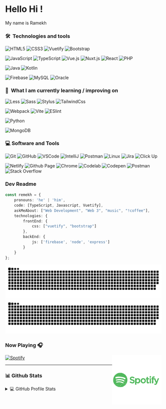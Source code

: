 # Hello Hi ! 

My name is Ramekh

### 🛠  Technologies and tools

<a name="learning-now"></a>
  ![HTML5](https://img.shields.io/badge/-HTML5-%23E44D27?style=flat-square&logo=html5&logoColor=ffffff)
  ![CSS3](https://img.shields.io/badge/-CSS3-%231572B6?style=flat-square&logo=css3)
  ![Vuetify](https://img.shields.io/badge/-Vuetify-1867C0?style=flat-square&logo=vuetify)
  ![Bootstrap](https://img.shields.io/badge/-Bootstrap-7d11f8?style=flat-square&logo=bootstrap&logoColor=white)
  
  
  ![JavaScript](https://img.shields.io/badge/-JavaScript-%23FFCA28?style=flat-square&logo=javascript&logoColor=000000)
  ![TypeScript](https://img.shields.io/badge/-TypeScript-007ACC?style=flat-square&logo=typescript&logoColor=white)
  ![Vue.js](https://img.shields.io/badge/-Vue.js-%232c3e50?style=flat-square&logo=vuedotjs)
  ![Nuxt.js](https://img.shields.io/badge/-Nuxt.js-%23282C34?style=flat-square&logo=nuxtdotjs)
  ![React](https://img.shields.io/badge/-React-%23282C34?style=flat-square&logo=react)
  ![PHP](https://img.shields.io/badge/-PHP-black?style=flat-square&logo=php)
  
  ![Java](https://img.shields.io/badge/Java-orange?style=flat-square&logo=java)
  ![Kotlin]( https://img.shields.io/badge/Kotlin-black?style=flat-square&logo=kotlin)
  
  ![Firebase](https://img.shields.io/badge/Firebase-%23FFCA28?style=flat-square&logo=firebase&logoColor=black)
  ![MySQL](https://img.shields.io/badge/MySQL-%234479A1?style=flat-square&logo=mysql&logoColor=white)
  ![Oracle](https://img.shields.io/badge/Oracle-F80000?style=flat-square&logo=oracle)
   
<a name="learning-next"></a>

### 📖  What I am currently learning / improving on
  ![Less](https://img.shields.io/badge/-Less-%231d365d?style=flat-square&logo=less&logoColor=ffffff)
  ![Sass](https://img.shields.io/badge/-Sass-%23CC6699?style=flat-square&logo=sass&logoColor=ffffff)
  ![Stylus](https://img.shields.io/badge/-Stylus-%23333333?style=flat-square&logo=stylus)
  ![TailwindCss](https://img.shields.io/badge/-TailwindCss-%231a202c?style=flat-square&logo=tailwind-css)
  
  ![Webpack](https://img.shields.io/badge/-Webpack-%232C3A42?style=flat-square&logo=webpack)
  ![Vite](https://img.shields.io/badge/-Vite-%23646CFF?style=flat-square&logo=vite&logoColor=ffffff)
  ![ESlint](https://img.shields.io/badge/-ESLint-%234B32C3?style=flat-square&logo=eslint)
  
  ![Python](https://img.shields.io/badge/-Python-black?style=flat-square&logo=Python)
  
  ![MongoDB](https://img.shields.io/badge/-MongoDB-47A248?style=flat-square&logo=mongodb&logoColor=white)
  
### 💻 Software and Tools
  ![Git](https://img.shields.io/badge/-Git-black?style=flat-square&logo=git)
  ![GitHub](https://img.shields.io/badge/-GitHub-181717?style=flat-square&logo=github)
  ![VSCode](https://img.shields.io/badge/-VS%20Code-007ACC?style=flat-square&logo=visual-studio-code)
  ![IntelliJ](https://img.shields.io/badge/-IntelliJ%20IDEA-black?style=flat-square&logo=jetbrains)
  ![Postman](https://img.shields.io/badge/Postman-black?style=flat-square&logo=postman)
  ![Linux](https://img.shields.io/badge/Linux-black?style=flat-square&logo=linux)
  ![Jira](https://img.shields.io/badge/-Jira-2584ff?style=flat-square&logo=jira&logoColor=ffffff)
  ![Click Up](https://img.shields.io/badge/-Click%20Up-%237B68EE?style=flat-square&logo=clickup&logoColor=ffffff)
  
  ![Netlify](https://img.shields.io/badge/-Netlify-%2300C7B7?style=flat-square&logo=netlify&logoColor=ffffff)
  ![Github Page](https://img.shields.io/badge/GitHub%20Pages-%23327FC7.svg?style=flat-square&logo=github)
  ![Chrome](https://img.shields.io/badge/Colab-00b56a.svg?logo=google-colab&logoColor=white)
  ![Codelab](https://img.shields.io/badge/Colab-00b56a.svg?logo=google-colab&logoColor=white)
  ![Codepen](https://img.shields.io/badge/Codepen-000000.svg?logo=codepen&logoColor=white)
  ![Postman](https://img.shields.io/badge/Postman-FF6C37?logo=postman&logoColor=white)
  ![Stack Overflow](https://img.shields.io/badge/-Stack%20Overflow-FE7A16?logo=stack-overflow&logoColor=white)

<!-- <p>
    <a href="https://github.com/search?q=user%3ADenverCoder1+is%3Arepo+language%3Acss">
      <img alt="CSS" src="https://img.shields.io/badge/CSS%20-%231572B6.svg?logo=css3&logoColor=white"></a>
    <a href="https://github.com/search?q=user%3ADenverCoder1+is%3Arepo+language%3Ahtml">
      <img alt="HTML" src="https://img.shields.io/badge/HTML%20-%23E34F26.svg?logo=html5&logoColor=white"></a>
    <a href="https://github.com/search?q=user%3ADenverCoder1+is%3Arepo+language%3Ajava">
      <img alt="Java" src="https://img.shields.io/badge/Java-%23007396.svg?logo=java&logoColor=white"></a>
    <a href="https://github.com/search?q=user%3ADenverCoder1+is%3Arepo+language%3Ajavascript">
      <img alt="JavaScript" src="https://img.shields.io/badge/JavaScript%20-%23F7DF1E.svg?logo=javascript&logoColor=black"></a>
    <a href="https://github.com/search?q=user%3ADenverCoder1+is%3Arepo+language%3Ajavascript">
     <img alt="NodeJS" src="https://img.shields.io/badge/Node.js%20-%2343853D.svg?logo=node.js&logoColor=white"></a>
    <a href="https://github.com/search?q=user%3ADenverCoder1+is%3Arepo+language%3Aphp">
      <img alt="PHP" src="https://img.shields.io/badge/PHP-%23777BB4.svg?logo=php&logoColor=white"></a>
    <a href="https://github.com/search?q=user%3ADenverCoder1+is%3Arepo+language%3Apython">
      <img alt="Python" src="https://img.shields.io/badge/Python%20-%2314354C.svg?logo=python&logoColor=white"></a>
    <a href="https://github.com/search?q=user%3ADenverCoder1+is%3Arepo+language%3Asql">
      <img alt="SQL" src="https://img.shields.io/badge/SQL%20-%23025E8C.svg?logo=amazon-dynamodb&logoColor=white"></a>
</p> -->


  ### Dev Readme

```TypeScript
const remekh = {
    pronouns: 'he' | 'him',
    code: [TypeScript, Javascript, Vuetify],
    askMeAbout: ["Web Development", "Web 3", "music", "!coffee"],
    technologies: {
        frontEnd: {
            css: ["vuetify", "bootstrap"]
        },
        backEnd: {
            js: ['firebase', 'node', 'express']
        }        
    }
};
```

![github snack](https://raw.githubusercontent.com/platane/platane/output/github-contribution-grid-snake-dark.svg#gh-dark-mode-only)
![github snack](https://raw.githubusercontent.com/platane/platane/output/github-contribution-grid-snake.svg#gh-light-mode-only)


  ### Now Playing 🎧

[![Spotify](https://github-readme-remake.vercel.app/api/spotify)](https://open.spotify.com/user/317cvejidxop75kruvmfomqtxs7q)
<img align="right" src="./assets/spotify.gif" width="160px" />

---

  ### 📊 Github Stats

<details> 
  <summary>💻 GitHub Profile Stats</summary>
  <br/>
  <a href="https://github.com/anuraghazra/github-readme-stats">
    <img alt="Yashita's Github Stats" src="https://github-readme-stats.vercel.app/api?username=RamekhCHHOENG&show_icons=true&count_private=true&theme=react&hide_border=true&bg_color=1F222E&title_color=F85D7F&icon_color=F8D866" height="192px"/></a>
  <a href="https://github.com/anuraghazra/github-readme-stats">
    <img alt="Yashita's Top Languages" src="https://github-readme-stats.vercel.app/api/top-langs/?username=RamekhCHHOENG&langs_count=8&layout=compact&theme=react&hide_border=true&bg_color=1F222E&title_color=F85D7F&icon_color=F8D866" height="192px"/>
  </a>
</details>
